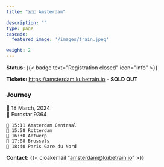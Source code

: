 ```yaml
---
title: "🇳🇱 Amsterdam"

description: ""
type: page
cascade:
  featured_image: '/images/train.jpeg'

weight: 2
---
```


**Status:** {{< badge text="Registration closed" icon="info" >}}

**Tickets:** https://amsterdam.kubetrain.io - **SOLD OUT**

### Journey

📅 18 March, 2024  
🚂 Eurostar 9364

```
🚂 15:11 Amsterdam Centraal
🚏 15:58 Rotterdam
🚏 16:30 Antwerp
🚏 17:08 Brussels
🚉 18:40 Paris Gare du Nord
```

**Contact:** {{< cloakemail "amsterdam@kubetrain.io" >}}

<!--more-->
